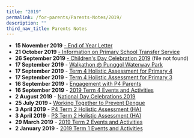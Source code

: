 ```yaml
---
title: "2019"
permalink: /for-parents/Parents-Notes/2019/
description: ""
third_nav_title: Parents Notes
---
```

*   **15 November 2019** [\- End of Year Letter](/files/PCPS2019102_2019%20End%20of%20Year%20Letter%20to%20Parents.pdf)
*   **21 October 2019** [- Information on Primary School Transfer Service](/files/Annex%20B%20-%20Information%20sheet%20for%20parents.pdf)
*   **26 September 2019** [\- Children's Day Celebration 2019](https://punggolcovepri.moe.edu.sg/qql/slot/u726/Parents%20Notes%202019/PCPS2019077_Children/'s%20Day%20Notification.pdf) (file not found)
*   **17 September 2019** - [Walkathon @ Punggol Waterway Park](/files/PCPS2019074_Walkathon%20Letter%202019.pdf)
*   **17 September 2019** - [Term 4 Holistic Assessment for Primary 4](/files/PCPS2019073_HA%20Circular%20to%20Parents%20-%20Term%204%20(P4).pdf)
*   **17 September 2019** - [Term 4 Holistic Assessment for Primary 3](/files/PCPS2019072_HA%20Circular%20to%20Parents%20-%20Term%204%20(P3).pdf)
*   **16 September 2019** - [Engagement with P4 Parents](/files/PCPS2019068_Engagement%20with%20P4%20Parents.pdf)
*   **16 September 2019** - [2019 Term 4 Events and Activities](/files/PCPS2019067_T4%20Letter%20to%20Parents.pdf)
*   **2 August 2019** - [National Day Celebrations 2019](/files/PCPS2019058_Letter%20to%20Parents%20on%20National%20Day%20Eve.pdf)
*   **25 July 2019 -** [Working Together to Prevent Dengue](/files/PCPS2019057_Letter%20to%20Parents%20on%20Dengue%20Prevention.pdf)
*   **3 April 2019** \- [P4 Term 2 Holistic Assessment (HA)](/files/Term%202%20P4%20HA%202019.pdf)
*   **3 April 2019** \- [P3 Term 2 Holistic Assessment (HA)](/files/Term%202%20P3%20HA%202019.pdf)
*   **29 March 2019** - [2019 Term 2 Events and Activities](/files/Term%202%20Sch%20Events%202019.pdf)
*   **2 January 2019** - [2019 Term 1 Events and Activities](/files/Term%201%20Sch%20Events%202019.pdf)